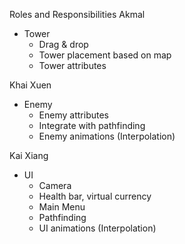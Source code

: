 Roles and Responsibilities
Akmal
- Tower
    - Drag & drop
    - Tower placement based on map
    - Tower attributes

Khai Xuen
- Enemy
    - Enemy attributes
    - Integrate with pathfinding
    - Enemy animations (Interpolation)

Kai Xiang
- UI
  - Camera
  - Health bar, virtual currency
  - Main Menu
  - Pathfinding
  - UI animations (Interpolation)
